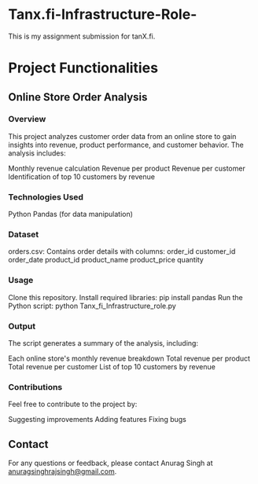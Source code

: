 # Tanx.fi-Infrastructure-Role-
This is my assignment submission for tanX.fi.

# Project Functionalities

## Online Store Order Analysis

### Overview

This project analyzes customer order data from an online store to gain insights into revenue, product performance, and customer behavior. The analysis includes:

Monthly revenue calculation
Revenue per product
Revenue per customer
Identification of top 10 customers by revenue

### Technologies Used

Python
Pandas (for data manipulation)

### Dataset

orders.csv: Contains order details with columns:
order_id
customer_id
order_date
product_id
product_name
product_price
quantity

### Usage

Clone this repository.
Install required libraries: pip install pandas
Run the Python script: python Tanx_fi_Infrastructure_role.py

### Output

The script generates a summary of the analysis, including:

Each online store's monthly revenue breakdown
Total revenue per product
Total revenue per customer
List of top 10 customers by revenue

### Contributions

Feel free to contribute to the project by:

Suggesting improvements
Adding features
Fixing bugs

## Contact

For any questions or feedback, please contact Anurag Singh at anuragsinghrajsingh@gmail.com.
